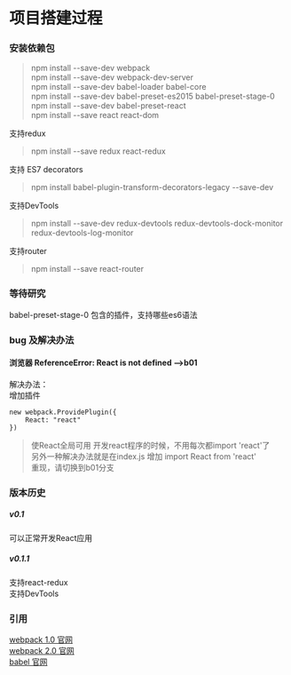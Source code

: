 
项目搭建过程
======
### 安装依赖包

> npm install --save-dev webpack  
> npm install --save-dev webpack-dev-server  
> npm install --save-dev babel-loader babel-core  
> npm install --save-dev babel-preset-es2015 babel-preset-stage-0  
> npm install --save-dev babel-preset-react  
> npm install --save react react-dom  

支持redux
> npm install --save redux react-redux

支持 ES7 decorators
> npm install babel-plugin-transform-decorators-legacy --save-dev

支持DevTools
> npm install --save-dev redux-devtools redux-devtools-dock-monitor redux-devtools-log-monitor

支持router
> npm install --save react-router

### 等待研究
babel-preset-stage-0 包含的插件，支持哪些es6语法

### bug 及解决办法
#### 浏览器 ReferenceError: React is not defined -->b01
解决办法：  
增加插件    
```  
new webpack.ProvidePlugin({
    React: "react"
})
```
> 使React全局可用 开发react程序的时候，不用每次都import 'react'了  
> 另外一种解决办法就是在index.js 增加 import React from 'react'  
> 重现，请切换到b01分支  

### 版本历史
##### v0.1 
可以正常开发React应用  
##### v0.1.1
支持react-redux  
支持DevTools  



### 引用
[webpack 1.0 官网](https://webpack.github.io/)   
[webpack 2.0 官网](https://webpack.js.org/)   
[babel 官网](https://babeljs.io/)   